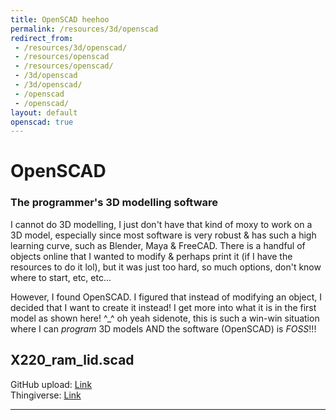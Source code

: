 ```yaml
---
title: OpenSCAD heehoo
permalink: /resources/3d/openscad
redirect_from:
 - /resources/3d/openscad/
 - /resources/openscad
 - /resources/openscad/
 - /3d/openscad
 - /3d/openscad/
 - /openscad
 - /openscad/
layout: default
openscad: true
---
```


# OpenSCAD
### The programmer's 3D modelling software

I cannot do 3D modelling, I just don't have that kind of moxy to work on a 3D model, especially since most software is very robust & has such a high learning curve, such as Blender, Maya & FreeCAD. There is a handful of objects online that I wanted to modify & perhaps print it (if I have the resources to do it lol), but it was just too hard, so much options, don't know where to start, etc, etc...

However, I found OpenSCAD. I figured that instead of modifying an object, I decided that I want to create it instead! I get more into what it is in the first model as shown here! ^_^ oh yeah sidenote, this is such a win-win situation where I can _program_ 3D models AND the software (OpenSCAD) is _FOSS_!!!

## X220_ram_lid.scad

<div id="scad-container"></div>

GitHub upload: <a href="https://raw.githubusercontent.com/arialhamed/static/main/3d/openscad/X220_ram_lid/X220_ram_lid.scad">Link</a> <br>
Thingiverse: <a href="https://www.thingiverse.com/thing:6037340">Link</a>

<script>
  // Fetch the OpenSCAD file
  fetch('https://raw.githubusercontent.com/arialhamed/static/main/3d/openscad/X220_ram_lid/X220_ram_lid.scad')
    .then(response => response.text())
    .then(scadCode => {
      // Create a new OpenJSCAD processor
      const processor = new OpenJsCad.Processor(scadCode);

      // Render the OpenSCAD model
      const scadContainer = gId('scad-container');
      const viewer = document.createElement('div');
      viewer.setAttribute('style', 'width: 100%; height: 400px;');
      scadContainer.appendChild(viewer);
      processor.setJsCad(scadCode);
      processor.generateOutputFileExtensions(['stl']); // Render as STL
      processor.generateOutputFile()
        .then(files => {
          const stlFile = files['stl'];
          viewer.appendChild(stlFile[0].asDOM());
        })
        .catch(error => console.error('OpenJSCAD error:', error));
    })
    .catch(error => console.error('Fetch error:', error));
</script>


---

